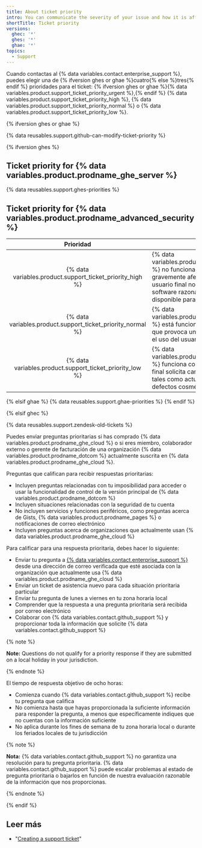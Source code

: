 ```yaml
---
title: About ticket priority
intro: You can communicate the severity of your issue and how it is affecting you and your team by setting the priority of your support ticket.
shortTitle: Ticket priority
versions:
  ghec: '*'
  ghes: '*'
  ghae: '*'
topics:
  - Support
---
```


Cuando contactas al {% data variables.contact.enterprise_support %}, puedes elegir una de {% ifversion ghes or ghae %}cuatro{% else %}tres{% endif %} prioridades para el ticket: {% ifversion ghes or ghae %}{% data variables.product.support_ticket_priority_urgent %},{% endif %} {% data variables.product.support_ticket_priority_high %}, {% data variables.product.support_ticket_priority_normal %} o {% data variables.product.support_ticket_priority_low %}.

{% ifversion ghes or ghae %}

{% data reusables.support.github-can-modify-ticket-priority %}

{% ifversion ghes %}

## Ticket priority for {% data variables.product.prodname_ghe_server %}

{% data reusables.support.ghes-priorities %}

## Ticket priority for {% data variables.product.prodname_advanced_security %}

|                           Prioridad                           | Descripción                                                                                                                                                                                                                                                       |
|:-------------------------------------------------------------:| ----------------------------------------------------------------------------------------------------------------------------------------------------------------------------------------------------------------------------------------------------------------- |
|  {% data variables.product.support_ticket_priority_high %}  | {% data variables.product.prodname_advanced_security %} no funciona o se detiene o se ve gravemente afectado de tal manera que el usuario final no puede seguir utilizando el software razonablemente y no hay solución disponible para solucionar el problema. |
| {% data variables.product.support_ticket_priority_normal %} | {% data variables.product.prodname_advanced_security %} está funcionando de forma inconsistente, lo que provoca un deterioro de la productividad y el uso del usuario final.                                                                                    |
|  {% data variables.product.support_ticket_priority_low %}   | {% data variables.product.prodname_advanced_security %} funciona consistentemente, pero el usuario final solicita cambios menores en el software, tales como actualizaciones de documentación, defectos cosméticos o mejoras.                                   |

{% elsif ghae %}
{% data reusables.support.ghae-priorities %}
{% endif %}

{% elsif ghec %}

<!-- /github/working-with-github-support/github-enterprise-cloud-support.md -->

{% data reusables.support.zendesk-old-tickets %}

Puedes enviar preguntas prioritarias si has comprado {% data variables.product.prodname_ghe_cloud %} o si eres miembro, colaborador externo o gerente de facturación de una organización {% data variables.product.prodname_dotcom %} actualmente suscrita en {% data variables.product.prodname_ghe_cloud %}.

Preguntas que califican para recibir respuestas prioritarias:
- Incluyen preguntas relacionadas con tu imposibilidad para acceder o usar la funcionalidad de control de la versión principal de {% data variables.product.prodname_dotcom %}
- Incluyen situaciones relacionadas con la seguridad de tu cuenta
- No incluyen servicios y funciones periféricos, como preguntas acerca de Gists, {% data variables.product.prodname_pages %} o notificaciones de correo electrónico
- Incluyen preguntas acerca de organizaciones que actualmente usan {% data variables.product.prodname_ghe_cloud %}

Para calificar para una respuesta prioritaria, debes hacer lo siguiente:
- Enviar tu pregunta a [{% data variables.contact.enterprise_support %}](https://support.github.com/contact?tags=docs-generic) desde una dirección de correo verificada que esté asociada con la organización que actualmente usa {% data variables.product.prodname_ghe_cloud %}
- Enviar un ticket de asistencia nuevo para cada situación prioritaria particular
- Enviar tu pregunta de lunes a viernes en tu zona horaria local
- Comprender que la respuesta a una pregunta prioritaria será recibida por correo electrónico
- Colaborar con {% data variables.contact.github_support %} y proporcionar toda la información que solicite {% data variables.contact.github_support %}

{% note %}

**Note:** Questions do not qualify for a priority response if they are submitted on a local holiday in your jurisdiction.

{% endnote %}

El tiempo de respuesta objetivo de ocho horas:
- Comienza cuando {% data variables.contact.github_support %} recibe tu pregunta que califica
- No comienza hasta que hayas proporcionada la suficiente información para responder la pregunta, a menos que específicamente indiques que no cuentas con la información suficiente
- No aplica durante los fines de semana de tu zona horaria local o durante los feriados locales de tu jurisdicción

{% note %}

**Nota:** {% data variables.contact.github_support %} no garantiza una resolución para tu pregunta prioritaria. {% data variables.contact.github_support %} puede escalar problemas al estado de pregunta prioritaria o bajarlos en función de nuestra evaluación razonable de la información que nos proporcionas.

{% endnote %}

{% endif %}

## Leer más

- "[Creating a support ticket](/support/contacting-github-support/creating-a-support-ticket)"

